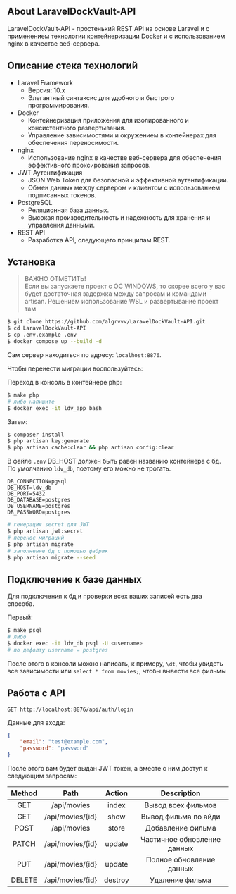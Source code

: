 ## About LaravelDockVault-API

LaravelDockVault-API - простенький REST API на основе Laravel
и с применением технологии контейнеризации Docker и с использованием nginx в качестве веб-сервера.

## Описание стека технологий

- Laravel Framework
  - Версия: 10.x
  - Элегантный синтаксис для удобного и быстрого программирования.
- Docker
  - Контейнеризация приложения для изолированного и консистентного развертывания.
  - Управление зависимостями и окружением в контейнерах для обеспечения переносимости.
- nginx
    - Использование nginx в качестве веб-сервера для обеспечения эффективного проксирования запросов.
- JWT Аутентификация
  - JSON Web Token для безопасной и эффективной аутентификации.
  - Обмен данных между сервером и клиентом с использованием подписанных токенов.
- PostgreSQL
  - Реляционная база данных.
  - Высокая производительность и надежность для хранения и управления данными.
- REST API
  - Разработка API, следующего принципам REST.

## Установка

> ВАЖНО ОТМЕТИТЬ! <br>
> Если вы запускаете проект с ОС WINDOWS, то скорее всего
> у вас будет достаточная задержка между запросам и командами artisan.
> Решением использование WSL и развертывание проект там

```bash
$ git clone https://github.com/algrvvv/LaravelDockVault-API.git
$ cd LaravelDockVault-API
$ cp .env.example .env
$ docker compose up --build -d
```

Сам сервер находиться по адресу: `localhost:8876`.

Чтобы перенести миграции воспользуйтесь:

Переход в консоль в контейнере php:
```bash
$ make php
# либо напишите
$ docker exec -it ldv_app bash
```

Затем:

```bash
$ composer install
$ php artisan key:generate
$ php artisan cache:clear && php artisan config:clear 
```
В файле `.env` DB_HOST должен быть равен названию контейнера с бд.
По умолчанию `ldv_db`, поэтому его можно не трогать.

```dotenv
DB_CONNECTION=pgsql
DB_HOST=ldv_db
DB_PORT=5432
DB_DATABASE=postgres
DB_USERNAME=postgres
DB_PASSWORD=postgres
```

```bash
# генерация secret для JWT
$ php artisan jwt:secret
# перенос миграций
$ php artisan migrate
# заполнение бд с помощью фабрик
$ php artisan migrate --seed
```

## Подключение к базе данных

Для подключения к бд и проверки всех ваших записей есть два способа.

Первый:

```bash
$ make psql
# либо
$ docker exec -it ldv_db psql -U <username>
# по дефолту username = postgres
```
После этого в консоли можно написать, к примеру, `\dt`, чтобы 
увидеть все зависимости или `select * from movies;`, чтобы
вывести все фильмы

## Работа с API

```http request
GET http://localhost:8876/api/auth/login
```
Данные для входа:
```json
{
    "email": "test@example.com",
    "password": "password"
}
```

После этого вам будет выдан JWT токен, а вместе с ним доступ
к следующим запросам:

| Method |       Path       | Action  |         Description         |
|:------:|:----------------:|:-------:|:---------------------------:|
|  GET   |   /api/movies    |  index  |     Вывод всех фильмов      |
|  GET   | /api/movies/{id} |  show   |    Вывод фильма по айди     |
|  POST  |   /api/movies    |  store  |      Добавление фильма      |
| PATCH  | /api/movies/{id} | update  | Частичное обновление данных |
|  PUT   | /api/movies/{id} | update  |  Полное обновление данных   |
| DELETE | /api/movies/{id} | destroy |       Удаление фильма       |
